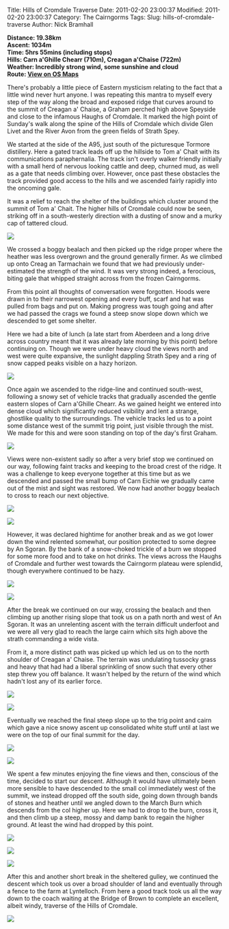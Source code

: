 Title: Hills of Cromdale Traverse
Date: 2011-02-20 23:00:37
Modified: 2011-02-20 23:00:37
Category: The Cairngorms
Tags: 
Slug: hills-of-cromdale-traverse
Author: Nick Bramhall

**Distance: 19.38km  
Ascent: 1034m  
Time: 5hrs 55mins (including stops)  
Hills: Carn a'Ghille Chearr (710m), Creagan a'Chaise (722m)  
Weather: Incredibly strong wind, some sunshine and cloud  
Route: [View on OS Maps](https://www.invertedworld.co.uk/hillwalking/hillwalk/341)**



There's probably a little piece of Eastern mysticism relating to the fact that a little wind never hurt anyone. I was repeating this mantra to myself every step of the way along the broad and exposed ridge that curves around to the summit of Creagan a' Chaise, a Graham perched high above Speyside and close to the infamous Haughs of Cromdale. It marked the high point of Sunday's walk along the spine of the Hills of Cromdale which divide Glen Livet and the River Avon from the green fields of Strath Spey.

<!--more-->

We started at the side of the A95, just south of the picturesque Tormore distillery. Here a gated track leads off up the hillside to Tom a' Chait with its communications paraphernalia. The track isn't overly walker friendly initially with a small herd of nervous looking cattle and deep, churned mud, as well as a gate that needs climbing over. However, once past these obstacles the track provided good access to the hills and we ascended fairly rapidly into the oncoming gale.



It was a relief to reach the shelter of the buildings which cluster around the summit of Tom a' Chait. The higher hills of Cromdale could now be seen, striking off in a south-westerly direction with a dusting of snow and a murky cap of tattered cloud.



[![](http://farm6.static.flickr.com/5220/5464509212_1efb5c3cda_b.jpg)](http://www.flickr.com/photos/53725815@N00/5464509212)



We crossed a boggy bealach and then picked up the ridge proper where the heather was less overgrown and the ground generally firmer. As we climbed up onto Creag an Tarmachain we found that we had previously under-estimated the strength of the wind. It was very strong indeed, a ferocious, biting gale that whipped straight across from the frozen Cairngorms. 



From this point all thoughts of conversation were forgotten. Hoods were drawn in to their narrowest opening and every buff, scarf and hat was pulled from bags and put on. Making progress was tough going and after we had passed the crags we found a steep snow slope down which we descended to get some shelter.



Here we had a bite of lunch (a late start from Aberdeen and a long drive across country meant that it was already late morning by this point) before continuing on. Though we were under heavy cloud the views north and west were quite expansive, the sunlight dappling Strath Spey and a ring of snow capped peaks visible on a hazy horizon.



[![](http://farm6.static.flickr.com/5173/5463908731_04b69c6e27_b.jpg)](http://www.flickr.com/photos/53725815@N00/5463908731)



Once again we ascended to the ridge-line and continued south-west, following a snowy set of vehicle tracks that gradually ascended the gentle eastern slopes of Carn a'Ghille Chearr. As we gained height we entered into dense cloud which significantly reduced vsibility and lent a strange, ghostlike quality to the surroundings. The vehicle tracks led us to a point some distance west of the summit trig point, just visible through the mist. We made for this and were soon standing on top of the day's first Graham.



[![](http://farm6.static.flickr.com/5259/5463910845_d9e2d12db6_b.jpg)](http://www.flickr.com/photos/53725815@N00/5463910845)



Views were non-existent sadly so after a very brief stop we continued on our way, following faint tracks and keeping to the broad crest of the ridge. It was a challenge to keep everyone together at this time but as we descended and passed the small bump of Carn Eichie we gradually came out of the mist and sight was restored. We now had another boggy bealach to cross to reach our next objective. 



[![](http://farm6.static.flickr.com/5178/5464512936_c3ea17a03c_b.jpg)](http://www.flickr.com/photos/53725815@N00/5464512936)



[![](http://farm6.static.flickr.com/5137/5463914483_096e8ca79c_b.jpg)](http://www.flickr.com/photos/53725815@N00/5463914483)



However, it was declared hightime for another break and as we got lower down the wind relented somewhat, our position protected to some degree by An Sgoran. By the bank of a snow-choked trickle of a burn we stopped for some more food and to take on hot drinks. The views across the Haughs of Cromdale and further west towards the Cairngorm plateau were splendid, though everywhere continued to be hazy.



[![](http://farm6.static.flickr.com/5293/5465678941_d9d27dd4f8_b.jpg)](http://www.flickr.com/photos/53725815@N00/5465678941)



[![](http://farm6.static.flickr.com/5058/5466275302_ffb43b67dd_b.jpg)](http://www.flickr.com/photos/53725815@N00/5466275302)



After the break we continued on our way, crossing the bealach and then climbing up another rising slope that took us on a path north and west of An Sgoran. It was an unrelenting ascent with the terrain difficult underfoot and we were all very glad to reach the large cairn which sits high above the strath commanding a wide vista.



From it, a more distinct path was picked up which led us on to the north shoulder of Creagan a' Chaise. The terrain was undulating tussocky grass and heavy that had had a liberal sprinkling of snow such that every other step threw you off balance. It wasn't helped by the return of the wind which hadn't lost any of its earlier force.



[![](http://farm6.static.flickr.com/5059/5462945414_4ebcfb7f84_b.jpg)](http://www.flickr.com/photos/53725815@N00/5462945414)



[![](http://farm6.static.flickr.com/5016/5465683883_257c00f9f3_b.jpg)](http://www.flickr.com/photos/53725815@N00/5465683883)



Eventually we reached the final steep slope up to the trig point and cairn which gave a nice snowy ascent up consolidated white stuff until at last we were on the top of our final summit for the day.



[![](http://farm6.static.flickr.com/5133/5466294244_44246e251e_b.jpg)](http://www.flickr.com/photos/53725815@N00/5466294244)



[![](http://farm6.static.flickr.com/5173/5466291556_496b166639_b.jpg)](http://www.flickr.com/photos/53725815@N00/5466291556)



We spent a few minutes enjoying the fine views and then, conscious of the time, decided to start our descent. Although it would have ultimately been more sensible to have descended to the small col immediately west of the summit, we instead dropped off the south side, going down through bands of stones and heather until we angled down to the March Burn which descends from the col higher up. Here we had to drop to the burn, cross it, and then climb up a steep, mossy and damp bank to regain the higher ground. At least the wind had dropped by this point.



[![](http://farm6.static.flickr.com/5293/5465688831_c5ce33f1f8_b.jpg)](http://www.flickr.com/photos/53725815@N00/5465688831)



[![](http://farm6.static.flickr.com/5018/5466289048_400c9fc447_b.jpg)](http://www.flickr.com/photos/53725815@N00/5466289048)



[![](http://farm6.static.flickr.com/5138/5466295976_795e723417_b.jpg)](http://www.flickr.com/photos/53725815@N00/5466295976)



After this and another short break in the sheltered gulley, we continued the descent which took us over a broad shoulder of land and eventually through a fence to the farm at Lyntelloch. From here a good track took us all the way down to the coach waiting at the Bridge of Brown to complete an excellent, albeit windy, traverse of the Hills of Cromdale.

 

[![](http://farm6.static.flickr.com/5214/5466297590_c419b82b16_b.jpg)](http://www.flickr.com/photos/53725815@N00/5466297590)
